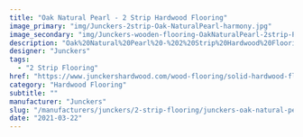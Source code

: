 ```yaml
---
title: "Oak Natural Pearl - 2 Strip Hardwood Flooring"
image_primary: "img/Junckers-2strip-Oak-NaturalPearl-harmony.jpg"
image_secondary: "img/Junckers-wooden-flooring-OakNaturalPearl-2strip-Pilgrim.jpg"
description: "Oak%20Natural%20Pearl%20-%202%20Strip%20Hardwood%20Flooring%0A%0AAn%20Oak%202%20Strip%20Board%20toned%20with%20a%20transparent%20reflective%20very%20light%20grey%20colour.%0A%0AThis%20floor%20is%20also%20available%20as%20ships%20decking.%20The%20black%20neoprene%20strip%20placed%20between%20the%20boards%20adds%20a%20maritime%20look%20to%20the%20floor.%A0%0A%0AGET%20FREE%20SAMPLE%20OR%20QUOTE"
designer: "Junckers"
tags: 
  - "2 Strip Flooring"
href: "https://www.junckershardwood.com/wood-flooring/solid-hardwood-flooring/2-strip-wooden-flooring/product-page/oak-natural-pearl-2-strip-hardwood-flooring"
category: "Hardwood Flooring"
subtitle: ""
manufacturer: "Junckers"
slug: "/manufacturers/junckers/2-strip-flooring/junckers-oak-natural-pearl-2-strip-hardwood-flooring"
date: "2021-03-22"
---
```

